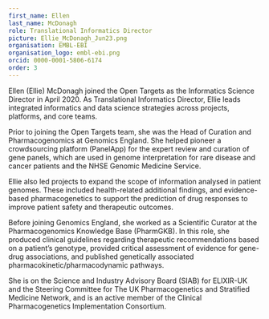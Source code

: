 ```yaml
---
first_name: Ellen
last_name: McDonagh
role: Translational Informatics Director
picture: Ellie_McDonagh_Jun23.png
organisation: EMBL-EBI
organisation_logo: embl-ebi.png
orcid: 0000-0001-5806-6174
order: 3
---
```


Ellen (Ellie) McDonagh joined the Open Targets as the Informatics Science Director in April 2020. As Translational Informatics Director, Ellie leads integrated informatics and data science strategies across projects, platforms, and core teams.
 

Prior to joining the Open Targets team, she was the Head of Curation and Pharmacogenomics at Genomics England. She helped pioneer a crowdsourcing platform (PanelApp) for the expert review and curation of gene panels, which are used in genome interpretation for rare disease and cancer patients and the NHSE Genomic Medicine Service.

Ellie also led projects to expand the scope of information analysed in patient genomes. These included health-related additional findings, and evidence-based pharmacogenetics to support the prediction of drug responses to improve patient safety and therapeutic outcomes. 

Before joining Genomics England, she worked as a Scientific Curator at the Pharmacogenomics Knowledge Base (PharmGKB). In this role, she produced clinical guidelines regarding therapeutic recommendations based on a patient’s genotype, provided critical assessment of evidence for gene-drug associations, and published genetically associated pharmacokinetic/pharmacodynamic pathways. 

She is on the Science and Industry Advisory Board (SIAB) for ELIXIR-UK and the Steering Committee for The UK Pharmacogenetics and Stratified Medicine Network, and is an active member of the Clinical Pharmacogenetics Implementation Consortium.
